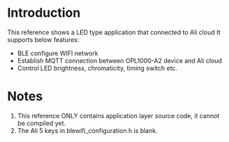 # Introduction
This reference shows a LED type application that connected to Ali cloud 
It supports below features:

- BLE configure WIFI network 
- Establish MQTT connection between OPL1000-A2 device and Ali cloud 
- Control LED brightness, chromaticity, timing switch etc.     


# Notes
1. This reference ONLY contains application layer source code, it cannot be compiled yet.  
2. The Ali 5 keys in blewifi_configuration.h is blank. 


